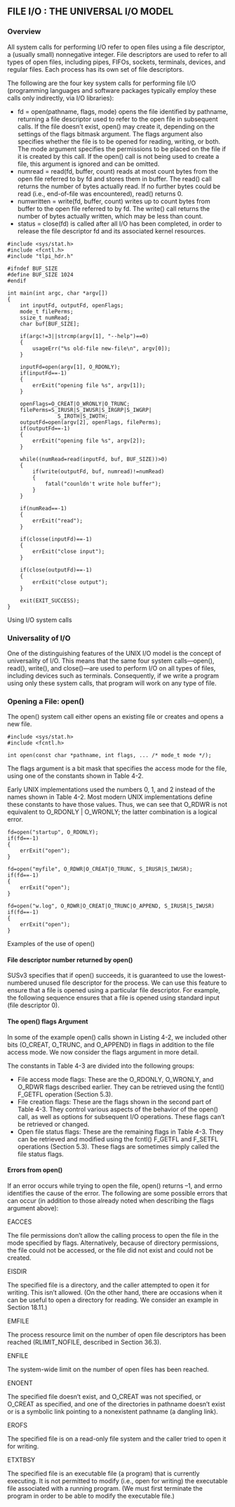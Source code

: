 ## FILE I/O : THE UNIVERSAL I/O MODEL

### Overview

All system calls for performing I/O refer to open files using a file descriptor, a (usually small) nonnegative integer. File descriptors are used to refer to all types of open files, including pipes, FIFOs, sockets, terminals, devices, and regular files. Each process has its own set of file descriptors.

The following are the four key system calls for performing file I/O (programming languages and software packages typically employ these calls only indirectly, via I/O libraries):

* fd = open(pathname, flags, mode) opens the file identified by pathname, returning a file descriptor used to refer to the open file in subsequent calls. If the file doesn’t exist, open() may create it, depending on the settings of the flags bitmask argument. The flags argument also specifies whether the file is to be opened for reading, writing, or both. The mode argument specifies the permissions to be placed on the file if it is created by this call. If the open() call is not being used to create a file, this argument is ignored and can be omitted.
* numread = read(fd, buffer, count) reads at most count bytes from the open file referred to by fd and stores them in buffer. The read() call returns the number of bytes actually read. If no further bytes could be read (i.e., end-of-file was encountered), read() returns 0.
* numwritten = write(fd, buffer, count) writes up to count bytes from buffer to the open file referred to by fd. The write() call returns the number of bytes actually written, which may be less than count.
* status = close(fd) is called after all I/O has been completed, in order to release the file descriptor fd and its associated kernel resources.

```
#include <sys/stat.h>
#include <fcntl.h>
#include "tlpi_hdr.h"

#ifndef BUF_SIZE
#define BUF_SIZE 1024
#endif

int main(int argc, char *argv[])
{
    int inputFd, outputFd, openFlags;
    mode_t filePerms;
    ssize_t numRead;
    char buf[BUF_SIZE];

    if(argc!=3||strcmp(argv[1], "--help")==0)
    {
        usageErr("%s old-file new-file\n", argv[0]);
    }

    inputFd=open(argv[1], O_RDONLY);
    if(inputFd==-1)
    {
        errExit("opening file %s", argv[1]);
    }

    openFlags=O_CREAT|O_WRONLY|O_TRUNC;
    filePerms=S_IRUSR|S_IWUSR|S_IRGRP|S_IWGRP|
                S_IROTH|S_IWOTH;
    outputFd=open(argv[2], openFlags, filePerms);
    if(outputFd==-1)
    {
        errExit("opening file %s", argv[2]);
    }

    while((numRead=read(inputFd, buf, BUF_SIZE))>0)
    {
        if(write(outputFd, buf, numread)!=numRead)
        {
            fatal("counldn't write hole buffer");
        }
    }

    if(numRead==-1)
    {
        errExit("read");
    }

    if(closse(inputFd)==-1)
    {
        errExit("close input");
    }

    if(close(outputFd)==-1)
    {
        errExit("close output");
    }

    exit(EXIT_SUCCESS);
}
```

Using I/O system calls

### Universality of I/O

One of the distinguishing features of the UNIX I/O model is the concept of universality of I/O. This means that the same four system calls—open(), read(), write(), and close()—are used to perform I/O on all types of files, including devices such as terminals. Consequently, if we write a program using only these system calls, that program will work on any type of file.

### Opening a File: open()

The open() system call either opens an existing file or creates and opens a new file.

```
#include <sys/stat.h>
#include <fcntl.h>

int open(const char *pathname, int flags, ... /* mode_t mode */);
```

The flags argument is a bit mask that specifies the access mode for the file, using one of the constants shown in Table 4-2.

Early UNIX implementations used the numbers 0, 1, and 2 instead of the names shown in Table 4-2. Most modern UNIX implementations define these constants to have those values. Thus, we can see that O_RDWR is not equivalent to O_RDONLY | O_WRONLY; the latter combination is a logical error.

```
fd=open("startup", O_RDONLY);
if(fd==-1)
{
    errExit("open");
}

fd=open("myfile", O_RDWR|O_CREAT|O_TRUNC, S_IRUSR|S_IWUSR);
if(fd==-1)
{
    errExit("open");
}

fd=open("w.log", O_RDWR|O_CREAT|O_TRUNC|O_APPEND, S_IRUSR|S_IWUSR)
if(fd==-1)
{
    errExit("open");
}
```

Examples of the use of open()

#### File descriptor number returned by open()

SUSv3 specifies that if open() succeeds, it is guaranteed to use the lowest-numbered unused file descriptor for the process. We can use this feature to ensure that a file is opened using a particular file descriptor. For example, the following sequence ensures that a file is opened using standard input (file descriptor 0).

#### The open() flags Argument

In some of the example open() calls shown in Listing 4-2, we included other bits (O_CREAT, O_TRUNC, and O_APPEND) in flags in addition to the file access mode. We now consider the flags argument in more detail.

The constants in Table 4-3 are divided into the following groups:

* File access mode flags: These are the O_RDONLY, O_WRONLY, and O_RDWR flags described earlier. They can be retrieved using the fcntl() F_GETFL operation (Section 5.3).
* File creation flags: These are the flags shown in the second part of Table 4-3. They control various aspects of the behavior of the open() call, as well as options for subsequent I/O operations. These flags can’t be retrieved or changed.
* Open file status flags: These are the remaining flags in Table 4-3. They can be retrieved and modified using the fcntl() F_GETFL and F_SETFL operations (Section 5.3). These flags are sometimes simply called the file status flags.

#### Errors from open()

If an error occurs while trying to open the file, open() returns –1, and errno identifies the cause of the error. The following are some possible errors that can occur (in addition to those already noted when describing the flags argument above):

EACCES

The file permissions don’t allow the calling process to open the file in the mode specified by flags. Alternatively, because of directory permissions, the file could not be accessed, or the file did not exist and could not be created.

EISDIR

The specified file is a directory, and the caller attempted to open it for writing. This isn’t allowed. (On the other hand, there are occasions when it can be useful to open a directory for reading. We consider an example in Section 18.11.)

EMFILE

The process resource limit on the number of open file descriptors has been reached (RLIMIT_NOFILE, described in Section 36.3).

ENFILE

The system-wide limit on the number of open files has been reached.

ENOENT

The specified file doesn’t exist, and O_CREAT was not specified, or O_CREAT as specified, and one of the directories in pathname doesn’t exist or is a symbolic link pointing to a nonexistent pathname (a dangling link).

EROFS

The specified file is on a read-only file system and the caller tried to open it for writing.

ETXTBSY

The specified file is an executable file (a program) that is currently executing. It is not permitted to modify (i.e., open for writing) the executable file associated with a running program. (We must first terminate the program in order to be able to modify the executable file.)

